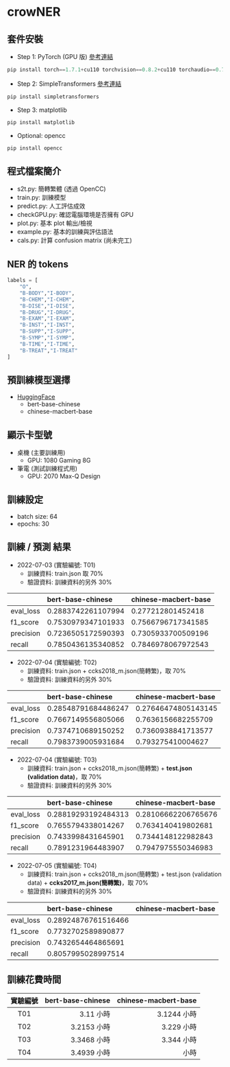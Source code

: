 # crowNER


## 套件安裝
- Step 1: PyTorch (GPU 版) [參考連結](https://pytorch.org/get-started/previous-versions/#linux-and-windows-13)
```python
pip install torch==1.7.1+cu110 torchvision==0.8.2+cu110 torchaudio==0.7.2 -f https://download.pytorch.org/whl/torch_stable.html
```

- Step 2: SimpleTransformers [參考連結](https://simpletransformers.ai/docs/installation/#installation-steps)
```python
pip install simpletransformers
```

- Step 3: matplotlib
```python
pip install matplotlib
```

- Optional: opencc
```python
pip install opencc
```

## 程式檔案簡介
- s2t.py: 簡轉繁體 (透過 OpenCC)
- train.py: 訓練模型
- predict.py: 人工評估成效
- checkGPU.py: 確認電腦環境是否擁有 GPU
- plot.py: 基本 plot 輸出/檢視
- example.py: 基本的訓練與評估語法
- cals.py: 計算 confusion matrix (尚未完工)

## NER 的 tokens
```python
labels = [
    "O",
    "B-BODY","I-BODY",
    "B-CHEM","I-CHEM",
    "B-DISE","I-DISE",
    "B-DRUG","I-DRUG",
    "B-EXAM","I-EXAM",
    "B-INST","I-INST",
    "B-SUPP","I-SUPP",
    "B-SYMP","I-SYMP",
    "B-TIME","I-TIME",
    "B-TREAT","I-TREAT"
]
```

## 預訓練模型選擇
- [HuggingFace](https://huggingface.co/)
  - bert-base-chinese
  - chinese-macbert-base

## 顯示卡型號
- 桌機 (主要訓練用)
  - GPU: 1080 Gaming 8G
- 筆電 (測試訓練程式用)
  - GPU: 2070 Max-Q Design

## 訓練設定
- batch size: 64
- epochs: 30

## 訓練 / 預測 結果
- 2022-07-03 (實驗編號: T01)
  - 訓練資料: train.json 取 70%
  - 驗證資料: 訓練資料的另外 30%

|           | bert-base-chinese  | chinese-macbert-base |
|:----------|:-------------------|:---------------------|
| eval_loss | 0.2883742261107994 | 0.277212801452418 |
| f1_score  | 0.7530979347101933 | 0.7566796717341585 |
| precision | 0.7236505172590393 | 0.7305933700509196 |
| recall    | 0.7850436135340852 | 0.7846978067972543 |

- 2022-07-04 (實驗編號: T02)
  - 訓練資料: train.json + ccks2018_m.json(簡轉繁)，取 70%
  - 驗證資料: 訓練資料的另外 30%

|           | bert-base-chinese  | chinese-macbert-base |
|:----------|:-------------------|:---------------------|
| eval_loss | 0.28548791684486247 | 0.27646474805143145 |
| f1_score  | 0.7667149556805066 | 0.7636156682255709 |
| precision | 0.7374710689150252 | 0.7360938841713577 |
| recall    | 0.7983739005931684 | 0.793275410004627 |

- 2022-07-04 (實驗編號: T03)
  - 訓練資料: train.json + ccks2018_m.json(簡轉繁) + **test.json (validation data)**，取 70%
  - 驗證資料: 訓練資料的另外 30%

|           | bert-base-chinese  | chinese-macbert-base |
|:----------|:-------------------|:---------------------|
| eval_loss | 0.28819293192484313 | 0.28106662206765676 |
| f1_score  | 0.7655794338014267 | 0.7634140419802681 |
| precision | 0.7433998431645901 | 0.7344148122982843 |
| recall    | 0.7891231964483907 | 0.7947975550346983 |

- 2022-07-05 (實驗編號: T04)
  - 訓練資料: train.json + ccks2018_m.json(簡轉繁) + test.json (validation data) +  **ccks2017_m.json(簡轉繁)**，取 70%
  - 驗證資料: 訓練資料的另外 30%

|           | bert-base-chinese  | chinese-macbert-base |
|:----------|:-------------------|:---------------------|
| eval_loss | 0.28924876761516466 |  |
| f1_score  | 0.7732702589890877 |  |
| precision | 0.7432654464865691 |  |
| recall    | 0.8057995028997514 |  |

## 訓練花費時間
| 實驗編號 | bert-base-chinese       | chinese-macbert-base     |
|:-------:|------------------------:|-------------------------:|
|   T01   | 3.11 小時               | 3.1244 小時               |
|   T02   | 3.2153 小時             | 3.229  小時               |
|   T03   | 3.3468 小時             | 3.344 小時                |
|   T04   | 3.4939 小時             |  小時                |